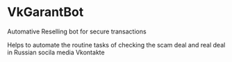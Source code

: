 # VkGarantBot
Automative Reselling bot for secure transactions

Helps to automate the routine tasks of checking the scam deal and real deal in Russian socila media Vkontakte

